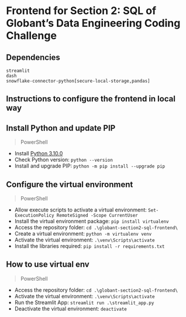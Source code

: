 # Frontend for Section 2: SQL of Globant’s Data Engineering Coding Challenge

## Dependencies
```
streamlit
dash
snowflake-connector-python[secure-local-storage,pandas]
```

## Instructions to configure the frontend in local way

## Install Python and update PIP
> PowerShell
* Install [Python 3.10.0](https://www.python.org/downloads/release/python-3100/)
* Check Python version: `python --version`
* Install and upgrade PIP: `python -m pip install --upgrade pip`

## Configure the virtual environment
> PowerShell
* Allow execute scripts to activate a virtual environment: `Set-ExecutionPolicy RemoteSigned -Scope CurrentUser`
* Install the virtual environment package: `pip install virtualenv`
* Access the repository folder: `cd .\globant-section2-sql-frontend\`
* Create a virtual environment: `python -m virtualenv venv`
* Activate the virtual environment: `.\venv\Scripts\activate`
* Install the libraries required: `pip install -r requirements.txt`

## How to use virtual env
> PowerShell
* Access the repository folder: `cd .\globant-section2-sql-frontend\`
* Activate the virtual environment: `.\venv\Scripts\activate`
* Run the Streamlit App: `streamlit run .\streamlit_app.py`
* Deactivate the virtual environment: `deactivate`

